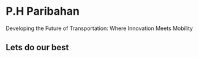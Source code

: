 # P.H Paribahan

Developing the Future of Transportation: Where Innovation Meets Mobility

## Lets do our best

